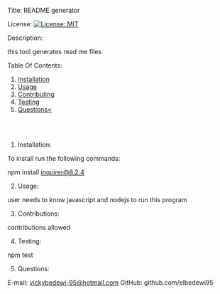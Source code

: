 
Title: README generator

License: [![License: MIT](https://img.shields.io/badge/License-MIT-yellow.svg)](https://opensource.org/licenses/MIT)

Description:
    
this tool generates read me files

Table Of Contents:
1.  <a href= "#inst">Installation</a>
2. <a href= "#use">Usage</a>
3. <a href= "#contr">Contributing</a>
4. <a href= "#test">Testing</a>
5. <a href= "#questions">Questions<</a>

<br> <br>

1.  <p id="inst">Installation:</p>

To install run the following commands:
    
npm install inquirer@8.2.4

2. <p id="use">Usage:</p>

user needs to know javascript and nodejs to run this program

3. <p id="contr">Contributions:</p>

contributions allowed

4. <p id="test">Testing:</p>
    
npm test

5. <p id="questions">Questions:</p>
E-mail: vickybedewi-95@hotmail.com
GitHub: github.com/elbedewi95


    